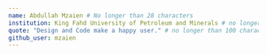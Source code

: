 ```yaml
---
name: Abdullah Mzaien # No longer than 28 characters
institution: King Fahd University of Petroleum and Minerals # no longer than 58 characters
quote: "Design and Code make a happy user." # no longer than 100 characters, avoid using quotes(") to guarantee the format remains the same.
github_user: mzaien
---
```

